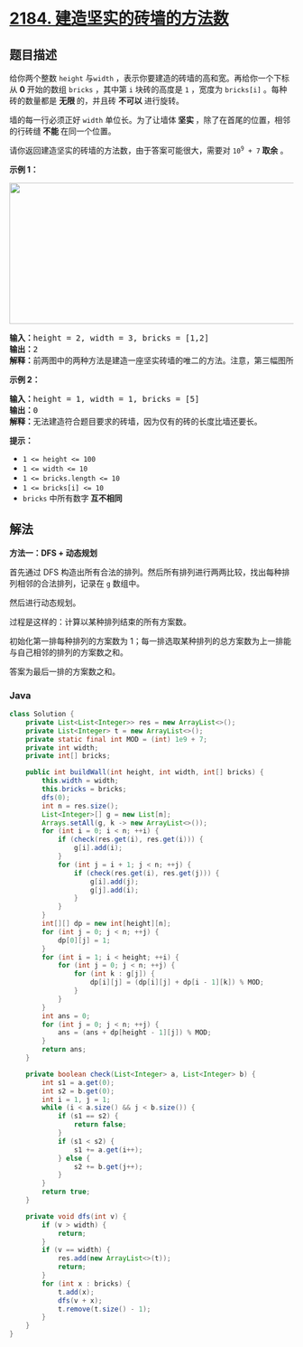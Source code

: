 # [2184. 建造坚实的砖墙的方法数](https://leetcode.cn/problems/number-of-ways-to-build-sturdy-brick-wall)

## 题目描述

<p>给你两个整数&nbsp;<code>height</code>&nbsp;与<code>width</code>&nbsp;，表示你要建造的砖墙的高和宽。再给你一个下标从 <strong>0</strong> 开始的数组 <code>bricks</code> ，其中第 <code>i</code> 块砖的高度是 <code>1</code> ，宽度为 <code>bricks[i]</code> 。每种砖的数量都是 <strong>无限 </strong>的，并且砖 <strong>不可以</strong> 进行旋转。</p>

<p>墙的每一行必须正好&nbsp;<code>width</code> 单位长。为了让墙体<strong> 坚实 </strong>，除了在首尾的位置，相邻的行砖缝<strong> 不能 </strong>在同一个位置。</p>

<p>请你返回建造坚实的砖墙的方法数，由于答案可能很大，需要对 <code>10<sup>9</sup> + 7</code><strong> 取余</strong> 。</p>

<p><strong>示例 1：</strong></p>
<img src="https://fastly.jsdelivr.net/gh/doocs/leetcode@main/solution/2100-2199/2184.Number%20of%20Ways%20to%20Build%20Sturdy%20Brick%20Wall/images/image-20220220190749-1.png" style="width: 919px; height: 250px;" />
<pre>
<strong>输入：</strong>height = 2, width = 3, bricks = [1,2]
<strong>输出：</strong>2
<strong>解释：</strong>前两图中的两种方法是建造一座坚实砖墙的唯二的方法。注意，第三幅图所展示的不是坚实的砖墙，因为相邻的行在中间的连接点位置相同。
</pre>

<p><strong>示例 2：</strong></p>

<pre>
<strong>输入：</strong>height = 1, width = 1, bricks = [5]
<strong>输出：</strong>0
<strong>解释：</strong>无法建造符合题目要求的砖墙，因为仅有的砖的长度比墙还要长。
</pre>

<p><strong>提示：</strong></p>

<ul>
	<li><code>1 &lt;= height &lt;= 100</code></li>
	<li><code>1 &lt;= width &lt;= 10</code></li>
	<li><code>1 &lt;= bricks.length &lt;= 10</code></li>
	<li><code>1 &lt;= bricks[i] &lt;= 10</code></li>
	<li><code>bricks</code>&nbsp;中所有数字<strong> 互不相同</strong></li>
</ul>

## 解法

**方法一：DFS + 动态规划**

首先通过 DFS 构造出所有合法的排列。然后所有排列进行两两比较，找出每种排列相邻的合法排列，记录在 `g` 数组中。

然后进行动态规划。

过程是这样的：计算以某种排列结束的所有方案数。

初始化第一排每种排列的方案数为 1；每一排选取某种排列的总方案数为上一排能与自己相邻的排列的方案数之和。

答案为最后一排的方案数之和。

### **Java**

```java
class Solution {
    private List<List<Integer>> res = new ArrayList<>();
    private List<Integer> t = new ArrayList<>();
    private static final int MOD = (int) 1e9 + 7;
    private int width;
    private int[] bricks;

    public int buildWall(int height, int width, int[] bricks) {
        this.width = width;
        this.bricks = bricks;
        dfs(0);
        int n = res.size();
        List<Integer>[] g = new List[n];
        Arrays.setAll(g, k -> new ArrayList<>());
        for (int i = 0; i < n; ++i) {
            if (check(res.get(i), res.get(i))) {
                g[i].add(i);
            }
            for (int j = i + 1; j < n; ++j) {
                if (check(res.get(i), res.get(j))) {
                    g[i].add(j);
                    g[j].add(i);
                }
            }
        }
        int[][] dp = new int[height][n];
        for (int j = 0; j < n; ++j) {
            dp[0][j] = 1;
        }
        for (int i = 1; i < height; ++i) {
            for (int j = 0; j < n; ++j) {
                for (int k : g[j]) {
                    dp[i][j] = (dp[i][j] + dp[i - 1][k]) % MOD;
                }
            }
        }
        int ans = 0;
        for (int j = 0; j < n; ++j) {
            ans = (ans + dp[height - 1][j]) % MOD;
        }
        return ans;
    }

    private boolean check(List<Integer> a, List<Integer> b) {
        int s1 = a.get(0);
        int s2 = b.get(0);
        int i = 1, j = 1;
        while (i < a.size() && j < b.size()) {
            if (s1 == s2) {
                return false;
            }
            if (s1 < s2) {
                s1 += a.get(i++);
            } else {
                s2 += b.get(j++);
            }
        }
        return true;
    }

    private void dfs(int v) {
        if (v > width) {
            return;
        }
        if (v == width) {
            res.add(new ArrayList<>(t));
            return;
        }
        for (int x : bricks) {
            t.add(x);
            dfs(v + x);
            t.remove(t.size() - 1);
        }
    }
}
```
